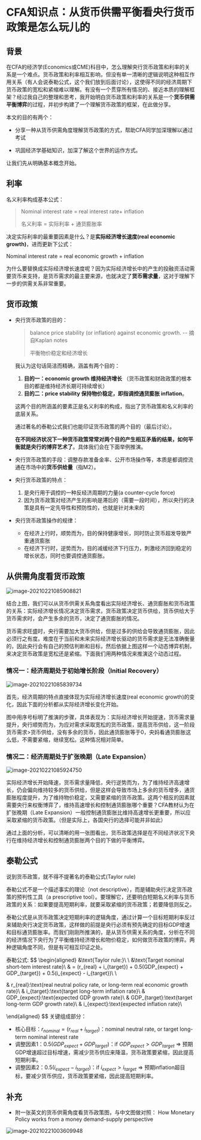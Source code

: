 # CFA知识点：从货币供需平衡看央行货币政策是怎么玩儿的

## 背景

在CFA的经济学(Economics或CME)科目中，怎么理解央行货币政策和利率的关系是一个难点。货币政策和利率相互影响，但没有单一清晰的逻辑说明这种相互作用关系（有人会说泰勒公式，这个我们放到后面讨论），这使得不同的经济周期下货币政策的宽松和紧缩难以理解。有没有一个贯穿所有情况的、接近本质的理解框架？经过我自己的整理和思考，我开始明白货币政策和利率的关系是一个**货币供需平衡博弈**的过程，并初步构建了一个理解货币政策的框架，在此做分享。

本文的目的有两个：

- 分享一种从货币供需角度理解货币政策的方式，帮助CFA同学加深理解以通过考试

- 巩固经济学基础知识，加深了解这个世界的运作方式。

让我们先从明确基本概念开始。

## 利率

名义利率构成基本公式：

> Nominal interest rate = real interest rate+ inflation
>
> 名义利率 = 实际利率 + 通货膨胀率

决定实际利率的最重要因素是什么？是**实际经济增长速度(real economic growth)**，进而更新下公式：

Nominal interest rate = real economic growth + inflation

为什么要替换成实际经济增长速度呢？因为实际经济增长中的产生的投融资活动需要货币来支持，是货币需求的最主要来源，也就决定了**货币需求量**，这对于理解下一步的供需关系非常重要。

## 货币政策

- 央行货币政策的目的：

  >balance price stability (or inflation) against economic growth.  -- 摘自Kaplan notes
  >
  >平衡物价稳定和经济增长

  我认为这句话简洁而精确，涵盖有两个目的：

  1. **目的一：economic growth 维持经济增长** （货币政策和财政政策的根本目的都是维持经济长期可持续增长）
  2. **目的二：price stability 保持物价稳定，即指调控通货膨胀 inflation**。

  这两个目的所涵盖的要素正是名义利率的构成，指出了货币政策和名义利率的底层关系。

  通过著名的泰勒公式我们也能印证货币政策的两个目的（最后讨论）。

  **在不同经济状况下一种货币政策常常对两个目的产生相互矛盾的结果，如何平衡就是央行的博弈艺术了**。具体我们会在下面举例推演。

- 央行货币政策的手段：调整存款准备金率、公开市场操作等，本质是都调控流通在市场中的**货币供给量**（指M2）。

- 央行货币政策的特点：
  1. 是央行用于调控的一种反经济周期的力量(a counter-cycle force)
  2. 因为货币政策对经济产生的影响是滞后的（需要一段时间），所以央行的决策是具有一定先导性和预防性的，也就是针对未来的
  
- 央行货币政策操作的规律：
  - 在经济上行时，顺势而为，目的保持健康增长，同时防止货币超发导致严重通货膨胀
  - 在经济下行时，逆势而为，目的减缓经济下行压力，刺激经济回到稳定的增长状态，同时也要调控通货膨胀。

## 从供需角度看货币政策

![image-20210221085908821](https://raw.githubusercontent.com/Hawking8su/Images/main/20210221122453.png?token=AETZ5FLSS3V5VSGBNZTLGFLAGHQNC)


结合上图，我们可以从货币供需关系角度看出实际经济增长、通货膨胀和货币政策的关系：实际经济增长情况决定货币需求，货币政策决定货币供给，货币供给大于货币需求时，会产生多余的货币，决定了通货膨胀的情况。

货币需求旺盛时，央行需要加大货币供给，但是过多的供给会导致通货膨胀，因此必须行之有度。难度在于当前和未来实际经济增长驱动的货币需求是无法准确衡量的，因此央行会有自己的预估判断和目标，然后依据上图这样一个动态博弈机制，来决定货币政策是宽松还是紧缩。下面我们用两种情况来推演这个动态过程。

### 情况一：经济周期处于初始增长阶段（Initial Recovery）

![image-20210221085839734](https://raw.githubusercontent.com/Hawking8su/Images/main/20210221122454.png?token=AETZ5FITCEHVGW2QQALTPITAGHQNG)

首先，经济周期的特点直接体现为实际经济增长速度(real economic growth)的变化，因此下面的分析都从实际经济增长变化开始。

图中用序号标明了推演的步骤，具体表现为：实际经济增长开始提速，货币需求量提升，央行顺势而为，为应对需求采取宽松的货币政策，提高货币供给，这一阶段货币需求>货币供给，没有多余的货币，因此通货膨胀等于0，央妈看通货膨胀这么低，不需要紧缩，继续宽松。这种情况相对简单。

### 情况二：经济周期处于扩张晚期（Late Expansion）

![image-20210221085924750](https://raw.githubusercontent.com/Hawking8su/Images/main/20210221122455.png?token=AETZ5FP754UZG44XVEUNQ2DAGHQNI)

实际经济增长开始降速，货币需求量降低，央行逆势而为，为了维持经济高速增长，仍会偏向维持较多的货币供给，但是这样会导致市场上多余的货币增多，通货膨胀程度提升，为了维持物价稳定，又需要紧缩的货币政策。这两个相反的因素就需要央行来权衡博弈了，维持高速增长和控制通货膨胀哪个重要？CFA教材认为在扩张晚期（Late Expansion）一般控制通货膨胀比维持高速增长更重要，所以应采取紧缩的货币政策。（但是实际上，各国央行的选择可能并非如此）

通过上面的分析，可以清晰的用一张图看出，货币政策选择是在不同经济状况下央行在维持经济增长和控制通货膨胀两个目的下做的平衡博弈。

## 泰勒公式

说到货币政策，就不得不提著名的泰勒公式(Taylor rule)

泰勒公式不是一个描述事实的理论（not descriptive），而是辅助央行决定货币政策的预判性工具（a prescriptive tool）。要理解它，还要明白短期名义利率与货币政策的关系：如果要提高短期利率，就要采取紧缩的货币政策；若要降低则反之。

泰勒公式是从货币政策决定短期利率的逻辑角度，通过计算一个目标短期利率反过来辅助央行决定货币政策，这样做的前提是央行必须有预先确定的目标GDP增速和目标通货膨胀率。而我们刚刚所推演的，是从货币供需关系的角度，分析在不同的经济情况下央行为了平衡维持经济增长和物价稳定，如何做货币政策的博弈。两种逻辑角度不同，但是有可相互印证之处。

泰勒公式:
$$
\begin{aligned}
&\text{Taylor rule:}\\
\\
&\text{Target nominal short-tem interest rate}\\
& = (r_{real} + i_{target}) + 0.5(GDP_{expect} + GDP_{target}) + 0.5(i_{expect} - i_{target})\\
\\

& r_{real}:\text{real neutral policy rate, or long-term real economic growth rate}\\
& i_{target}:\text{target long-term inflation rate}\\
& GDP_{expect}:\text{expected GDP growth rate}\\
& GDP_{target}:\text{target long-term GDP growth rate}\\
& i_{expect}:\text{expected inflation rate}\\

\end{aligned}
$$
关键组成部分：

- 核心目标：$r_{nominal}=(r_{real} + i_{target})$：nominal neutral rate, or target long-term nominal interest rate
- 调整因素1：$0.5(GDP_{expect} + GDP_{target})$：if $GDP_{expect} > GDP_{target}$ => 预期GDP增速超过目标增速，需减少货币供应来降温，货币政策要紧缩，因此提高短期利率。
- 调整因素2：$0.5(i_{expect} - i_{target})$：if $i_{expect} > i_{target}$ => 预期inflation超目标，要减少货币供应，货币政策要紧缩，因此提高短期利率。



## 补充

- 附一张英文的货币供需角度看货币政策图，与中文图做对照：
  How Monetary Policy works from a money demand-supply perspective

![image-20210221003609948](https://raw.githubusercontent.com/Hawking8su/Images/main/20210221122456.png?token=AETZ5FKI6L6ERIZ43CERAO3AGHQNM)



